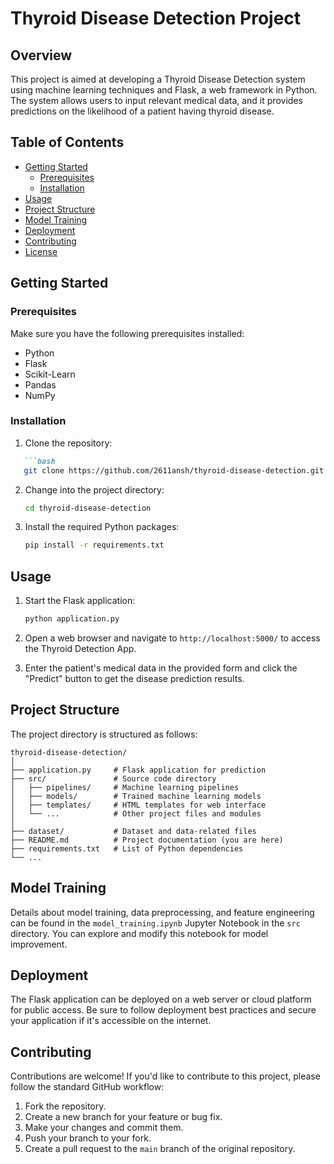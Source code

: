 # Thyroid Disease Detection Project

## Overview

This project is aimed at developing a Thyroid Disease Detection system using machine learning techniques and Flask, a web framework in Python. The system allows users to input relevant medical data, and it provides predictions on the likelihood of a patient having thyroid disease.

## Table of Contents

- [Getting Started](#getting-started)
  - [Prerequisites](#prerequisites)
  - [Installation](#installation)
- [Usage](#usage)
- [Project Structure](#project-structure)
- [Model Training](#model-training)
- [Deployment](#deployment)
- [Contributing](#contributing)
- [License](#license)

## Getting Started

### Prerequisites

Make sure you have the following prerequisites installed:

- Python 
- Flask 
- Scikit-Learn 
- Pandas 
- NumPy 

### Installation

1. Clone the repository:
```markdown
   ```bash
   git clone https://github.com/2611ansh/thyroid-disease-detection.git
   ```

2. Change into the project directory:

   ```bash
   cd thyroid-disease-detection
   ```

3. Install the required Python packages:

   ```bash
   pip install -r requirements.txt
   ```

## Usage

1. Start the Flask application:

   ```bash
   python application.py
   ```

2. Open a web browser and navigate to `http://localhost:5000/` to access the Thyroid Detection App.

3. Enter the patient's medical data in the provided form and click the "Predict" button to get the disease prediction results.

## Project Structure

The project directory is structured as follows:

```
thyroid-disease-detection/
│
├── application.py     # Flask application for prediction
├── src/               # Source code directory
│   ├── pipelines/     # Machine learning pipelines
│   ├── models/        # Trained machine learning models
│   ├── templates/     # HTML templates for web interface
│   └── ...            # Other project files and modules
│
├── dataset/           # Dataset and data-related files
├── README.md          # Project documentation (you are here)
├── requirements.txt   # List of Python dependencies
└── ...

```

## Model Training

Details about model training, data preprocessing, and feature engineering can be found in the `model_training.ipynb` Jupyter Notebook in the `src` directory. You can explore and modify this notebook for model improvement.

## Deployment

The Flask application can be deployed on a web server or cloud platform for public access. Be sure to follow deployment best practices and secure your application if it's accessible on the internet.

## Contributing

Contributions are welcome! If you'd like to contribute to this project, please follow the standard GitHub workflow:

1. Fork the repository.
2. Create a new branch for your feature or bug fix.
3. Make your changes and commit them.
4. Push your branch to your fork.
5. Create a pull request to the `main` branch of the original repository.

